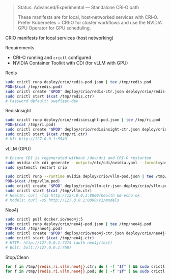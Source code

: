> Status: Advanced/Experimental — Standalone CRI‑O path
>
> These manifests are for local, host‑networked services with CRI‑O. Prefer Kubernetes + CRI‑O for cluster workflows and use the NVIDIA GPU Operator for GPU scheduling.

CRIO manifests for local services (host networking)

Requirements
- CRI-O running and `crictl` configured
- NVIDIA Container Toolkit with CDI (for vLLM with GPU)

Redis
```bash
sudo crictl runp deploy/crio/redis-pod.json | tee /tmp/redis.pod
POD=$(cat /tmp/redis.pod)
sudo crictl create "$POD" deploy/crio/redis-ctr.json deploy/crio/redis-pod.json | tee /tmp/redis.ctr
sudo crictl start $(cat /tmp/redis.ctr)
# Password default: swefleet-dev
```

RedisInsight
```bash
sudo crictl runp deploy/crio/redisinsight-pod.json | tee /tmp/ri.pod
POD=$(cat /tmp/ri.pod)
sudo crictl create "$POD" deploy/crio/redisinsight-ctr.json deploy/crio/redisinsight-pod.json | tee /tmp/ri.ctr
sudo crictl start $(cat /tmp/ri.ctr)
# UI: http://127.0.0.1:5540
```

vLLM (GPU)
```bash
# Ensure CDI is regenerated without /dev/dri and CRI-O restarted
sudo nvidia-ctk cdi generate --output=/etc/cdi/nvidia.yaml --format=yaml --csv.ignore-pattern '/dev/dri/.*'
sudo systemctl restart crio

sudo crictl runp --runtime nvidia deploy/crio/vllm-pod.json | tee /tmp/vllm.pod
POD=$(cat /tmp/vllm.pod)
sudo crictl create "$POD" deploy/crio/vllm-ctr.json deploy/crio/vllm-pod.json | tee /tmp/vllm.ctr
sudo crictl start $(cat /tmp/vllm.ctr)
# Health: curl -fsS http://127.0.0.1:8000/health && echo ok
# Models: curl -sS http://127.0.0.1:8000/v1/models
```

Neo4j
```bash
sudo crictl pull docker.io/neo4j:5
sudo crictl runp deploy/crio/neo4j-pod.json | tee /tmp/neo4j.pod
POD=$(cat /tmp/neo4j.pod)
sudo crictl create "$POD" deploy/crio/neo4j-ctr.json deploy/crio/neo4j-pod.json | tee /tmp/neo4j.ctr
sudo crictl start $(cat /tmp/neo4j.ctr)
# HTTP: http://127.0.0.1:7474 (auth neo4j/test)
# Bolt: bolt://127.0.0.1:7687
```

Stop/Clean
```bash
for f in /tmp/{redis,ri,vllm,neo4j}.ctr; do [ -f "$f" ] && sudo crictl rm -f $(cat "$f"); done
for f in /tmp/{redis,ri,vllm,neo4j}.pod; do [ -f "$f" ] && sudo crictl rmp -f $(cat "$f"); done
```

